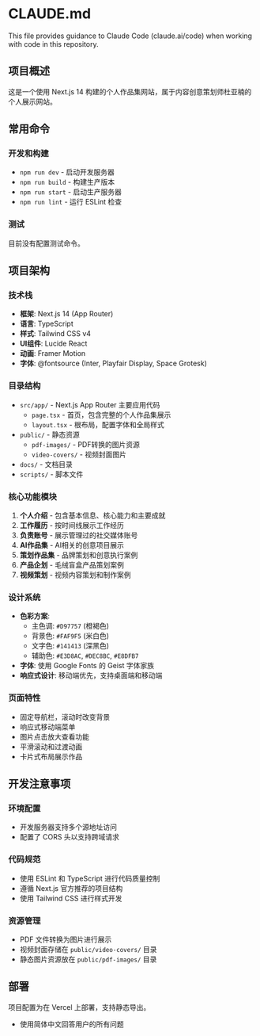 # CLAUDE.md

This file provides guidance to Claude Code (claude.ai/code) when working with code in this repository.

## 项目概述

这是一个使用 Next.js 14 构建的个人作品集网站，属于内容创意策划师杜亚楠的个人展示网站。

## 常用命令

### 开发和构建
- `npm run dev` - 启动开发服务器
- `npm run build` - 构建生产版本
- `npm run start` - 启动生产服务器
- `npm run lint` - 运行 ESLint 检查

### 测试
目前没有配置测试命令。

## 项目架构

### 技术栈
- **框架**: Next.js 14 (App Router)
- **语言**: TypeScript
- **样式**: Tailwind CSS v4
- **UI组件**: Lucide React
- **动画**: Framer Motion
- **字体**: @fontsource (Inter, Playfair Display, Space Grotesk)

### 目录结构
- `src/app/` - Next.js App Router 主要应用代码
  - `page.tsx` - 首页，包含完整的个人作品集展示
  - `layout.tsx` - 根布局，配置字体和全局样式
- `public/` - 静态资源
  - `pdf-images/` - PDF转换的图片资源
  - `video-covers/` - 视频封面图片
- `docs/` - 文档目录
- `scripts/` - 脚本文件

### 核心功能模块
1. **个人介绍** - 包含基本信息、核心能力和主要成就
2. **工作履历** - 按时间线展示工作经历
3. **负责账号** - 展示管理过的社交媒体账号
4. **AI作品集** - AI相关的创意项目展示
5. **策划作品集** - 品牌策划和创意执行案例
6. **产品企划** - 毛绒盲盒产品策划案例
7. **视频策划** - 视频内容策划和制作案例

### 设计系统
- **色彩方案**: 
  - 主色调: `#D97757` (橙褐色)
  - 背景色: `#FAF9F5` (米白色)
  - 文字色: `#141413` (深黑色)
  - 辅助色: `#E3D8AC`, `#DEC8BC`, `#E8DFB7`
- **字体**: 使用 Google Fonts 的 Geist 字体家族
- **响应式设计**: 移动端优先，支持桌面端和移动端

### 页面特性
- 固定导航栏，滚动时改变背景
- 响应式移动端菜单
- 图片点击放大查看功能
- 平滑滚动和过渡动画
- 卡片式布局展示作品

## 开发注意事项

### 环境配置
- 开发服务器支持多个源地址访问
- 配置了 CORS 头以支持跨域请求

### 代码规范
- 使用 ESLint 和 TypeScript 进行代码质量控制
- 遵循 Next.js 官方推荐的项目结构
- 使用 Tailwind CSS 进行样式开发

### 资源管理
- PDF 文件转换为图片进行展示
- 视频封面存储在 `public/video-covers/` 目录
- 静态图片资源放在 `public/pdf-images/` 目录

## 部署
项目配置为在 Vercel 上部署，支持静态导出。

- 使用简体中文回答用户的所有问题